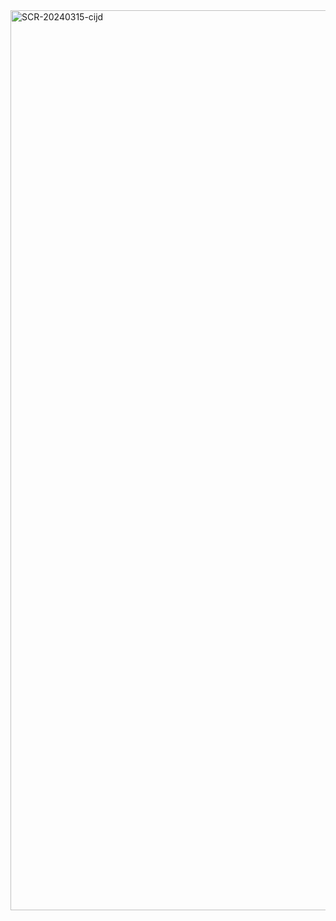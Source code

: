 
<img width="1440" alt="SCR-20240315-cijd" src="https://github.com/ALL-ALL-ALL/Moviepass/assets/157831738/62ccee59-bd7a-4049-837f-151f464ab749">
